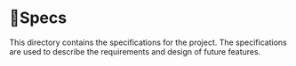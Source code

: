 # 📐Specs

This directory contains the specifications for the project. The specifications are used to describe the requirements and design of future features.
